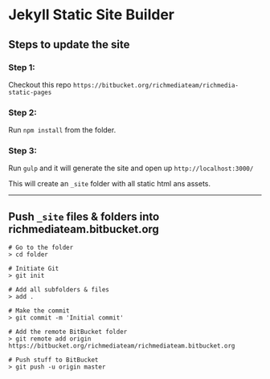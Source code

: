 # Jekyll Static Site Builder

## Steps to update the site

### Step 1:
Checkout this repo `https://bitbucket.org/richmediateam/richmedia-static-pages`

### Step 2:
Run `npm install` from the folder.

### Step 3:
Run `gulp` and it will generate the site and open up `http://localhost:3000/`

This will create an `_site` folder with all static html ans assets.

***

## Push `_site` files & folders into richmediateam.bitbucket.org

```
# Go to the folder
> cd folder

# Initiate Git
> git init

# Add all subfolders & files
> add .

# Make the commit
> git commit -m 'Initial commit'

# Add the remote BitBucket folder
> git remote add origin https://bitbucket.org/richmediateam/richmediateam.bitbucket.org

# Push stuff to BitBucket
> git push -u origin master 
```
